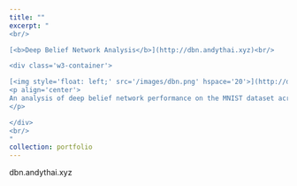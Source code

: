 ```yaml
---
title: ""
excerpt: "    
<br/>

[<b>Deep Belief Network Analysis</b>](http://dbn.andythai.xyz)<br/>

<div class='w3-container'>

[<img style='float: left;' src='/images/dbn.png' hspace='20'>](http://dbn.andythai.xyz)
<p align='center'>
An analysis of deep belief network performance on the MNIST dataset across different parameters.
</p>

</div>
<br/>
"
collection: portfolio
---
```


dbn.andythai.xyz
